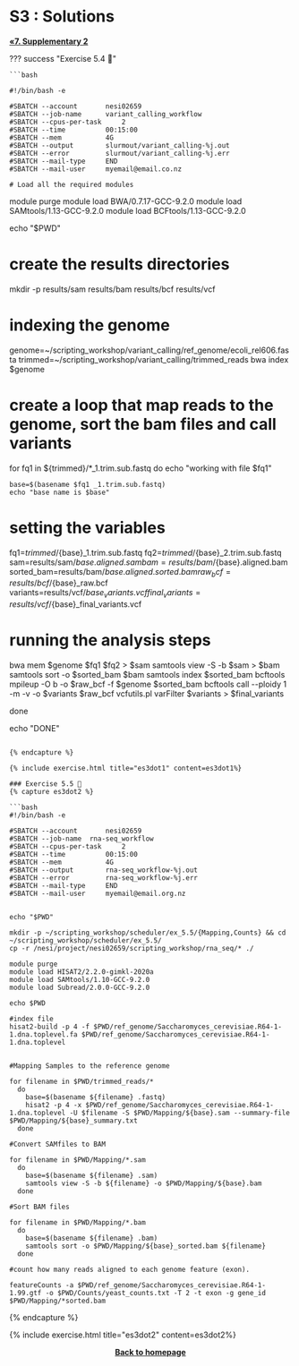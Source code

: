 # S3 : Solutions

<p style="text-align:left;">
    <b><a class="btn" href="https://genomicsaotearoa.github.io/Workshop-Bash_Scripting_And_HPC_Job_Scheduler/workshop_material/7_supplementary_2.html" style="background: var(--bs-green);font-weight:bold">&laquo;7. Supplementary 2</a></b>
</p>

??? success "Exercise 5.4 😬"	

    ```bash

    #!/bin/bash -e

    #SBATCH --account		nesi02659
    #SBATCH --job-name 	    variant_calling_workflow
    #SBATCH --cpus-per-task 	2
    #SBATCH --time 			00:15:00
    #SBATCH --mem 			4G
    #SBATCH --output 		slurmout/variant_calling-%j.out
    #SBATCH --error 		slurmout/variant_calling-%j.err
    #SBATCH --mail-type		END
    #SBATCH --mail-user		myemail@email.co.nz

    # Load all the required modules
module purge
module load BWA/0.7.17-GCC-9.2.0
module load SAMtools/1.13-GCC-9.2.0
module load BCFtools/1.13-GCC-9.2.0

echo "$PWD"

# create the results directories
mkdir -p results/sam results/bam results/bcf results/vcf

# indexing the genome
genome=~/scripting_workshop/variant_calling/ref_genome/ecoli_rel606.fasta
trimmed=~/scripting_workshop/variant_calling/trimmed_reads
bwa index $genome

# create a loop that map reads to the genome, sort the bam files and call variants
for fq1 in ${trimmed}/*_1.trim.sub.fastq
    do
    echo "working with file $fq1"

    base=$(basename $fq1 _1.trim.sub.fastq)
    echo "base name is $base"

   # setting the variables
   fq1=${trimmed}/${base}_1.trim.sub.fastq
   fq2=${trimmed}/${base}_2.trim.sub.fastq
   sam=results/sam/${base}.aligned.sam
   bam=results/bam/${base}.aligned.bam
   sorted_bam=results/bam/${base}.aligned.sorted.bam
   raw_bcf=results/bcf/${base}_raw.bcf
   variants=results/vcf/${base}_variants.vcf
   final_variants=results/vcf/${base}_final_variants.vcf

  # running the analysis steps
  bwa mem $genome $fq1 $fq2 > $sam
  samtools view -S -b $sam > $bam
  samtools sort -o $sorted_bam $bam
  samtools index $sorted_bam
  bcftools mpileup -O b -o $raw_bcf -f $genome $sorted_bam
  bcftools call --ploidy 1 -m -v -o $variants $raw_bcf
  vcfutils.pl varFilter $variants > $final_variants

done

echo "DONE"
```

{% endcapture %}

{% include exercise.html title="es3dot1" content=es3dot1%}

### Exercise 5.5 😬	
{% capture es3dot2 %}

```bash
#!/bin/bash -e

#SBATCH --account		nesi02659
#SBATCH --job-name 	rna-seq_workflow
#SBATCH --cpus-per-task 	2
#SBATCH --time 			00:15:00
#SBATCH --mem 			4G
#SBATCH --output 		rna-seq_workflow-%j.out
#SBATCH --error 		rna-seq_workflow-%j.err
#SBATCH --mail-type		END
#SBATCH --mail-user		myemail@email.org.nz


echo "$PWD"

mkdir -p ~/scripting_workshop/scheduler/ex_5.5/{Mapping,Counts} && cd ~/scripting_workshop/scheduler/ex_5.5/
cp -r /nesi/project/nesi02659/scripting_workshop/rna_seq/* ./

module purge
module load HISAT2/2.2.0-gimkl-2020a
module load SAMtools/1.10-GCC-9.2.0
module load Subread/2.0.0-GCC-9.2.0

echo $PWD

#index file
hisat2-build -p 4 -f $PWD/ref_genome/Saccharomyces_cerevisiae.R64-1-1.dna.toplevel.fa $PWD/ref_genome/Saccharomyces_cerevisiae.R64-1-1.dna.toplevel


#Mapping Samples to the reference genome

for filename in $PWD/trimmed_reads/*
  do
    base=$(basename ${filename} .fastq)
    hisat2 -p 4 -x $PWD/ref_genome/Saccharomyces_cerevisiae.R64-1-1.dna.toplevel -U $filename -S $PWD/Mapping/${base}.sam --summary-file $PWD/Mapping/${base}_summary.txt
  done

#Convert SAMfiles to BAM

for filename in $PWD/Mapping/*.sam
  do
    base=$(basename ${filename} .sam)
    samtools view -S -b ${filename} -o $PWD/Mapping/${base}.bam
  done

#Sort BAM files

for filename in $PWD/Mapping/*.bam
  do
    base=$(basename ${filename} .bam)
    samtools sort -o $PWD/Mapping/${base}_sorted.bam ${filename}
  done

#count how many reads aligned to each genome feature (exon).

featureCounts -a $PWD/ref_genome/Saccharomyces_cerevisiae.R64-1-1.99.gtf -o $PWD/Counts/yeast_counts.txt -T 2 -t exon -g gene_id $PWD/Mapping/*sorted.bam
```

{% endcapture %}

{% include exercise.html title="es3dot2" content=es3dot2%}


<p align="center"><b><a href="https://genomicsaotearoa.github.io/Workshop-Bash_Scripting_And_HPC_Job_Scheduler/">Back to homepage</a></b></p>